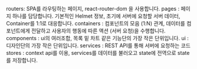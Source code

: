 routers: SPA를 라우팅하는 페이지, react-router-dom 을 사용합니다.
pages : 페이지 하나를 담당합니다. 기본적인 Helmet 정보, 초기에 서버에 요청할 서버 데이터, Container를 1:1로 대응합니다.
containers : 컴포넌트의 모음 (1:N) 관계, 데이터를 컴포넌트에게 전달하고 사용자의 행동에 따른 액션 (서버 요청)을 수행합니다.
components : ui의 여러조합, 목록 밑 차트 같은 기능단의 가장 작은 단위입니다.
ui : 디자인단의 가장 작은 단위입니다.
services : REST API를 통해 서버에 요청하는 코드
stores : context api를 이용, services를 데이터를 불러오고 state에 전역으로 state를 저장합니다.